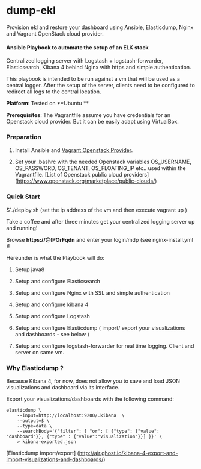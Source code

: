 # dump-ekl
Provision ekl and restore your dashboard using Ansible, Elasticdump, Nginx and Vagrant OpenStack cloud provider. 

#### Ansible Playbook to automate the setup of an ELK stack 
Centralized logging server with Logstash + logstash-forwarder, Elasticsearch, Kibana 4 behind Nginx with https and simple authentication.

This playbook is intended to be run against a vm that will be used as a central logger.
After the setup of the server, clients need to be configured to redirect all logs to the central location.

**Platform**: Tested on **Ubuntu **

**Prerequisites**: The Vagrantfile assume you have credentials for an Openstack cloud provider. But it can be easily adapt using VirtualBox.


### Preparation

1. Install Ansible and [Vagrant Openstack Provider](https://github.com/ggiamarchi/vagrant-openstack-provider). 

2. Set your .bashrc with the needed Openstack variables OS_USERNAME, OS_PASSWORD, OS_TENANT, OS_FLOATING_IP etc.. used within the Vagrantfile.  [List of Openstack public cloud providers] (https://www.openstack.org/marketplace/public-clouds/)


### Quick Start

$`./deploy.sh  (set the ip address of the vm and then execute vagrant up )

Take a coffee and after three minutes get your centralized logging server up and running!

Browse **https://@IPOrFqdn** and enter your login/mdp (see nginx-install.yml )!

Hereunder is what the Playbook will do:

1. Setup java8

2. Setup and configure Elasticsearch

3. Setup and configure Nginx with SSL  and simple authentication

4. Setup and configure kibana 4

5. Setup and configure Logstash

6. Setup and configure Elasticdump ( import/ export your visualizations and dashboards - see below )

7. Setup and configure logstash-forwarder for real time logging. Client and server on same vm.

### Why Elasticdump ?

Because Kibana 4, for now, does not allow you to save and load JSON visualizations and dashboard via its interface.

Export your visualizations/dashboards with the following command:

```console
elasticdump \  
    --input=http://localhost:9200/.kibana  \
    --output=$ \
    --type=data \
    --searchBody='{"filter": { "or": [ {"type": {"value": "dashboard"}}, {"type" : {"value":"visualization"}}] }}' \
    > kibana-exported.json
```
    
[Elasticdump import/export] (http://air.ghost.io/kibana-4-export-and-import-visualizations-and-dashboards/)
